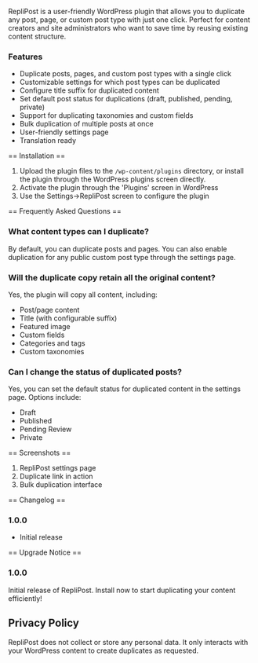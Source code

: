RepliPost is a user-friendly WordPress plugin that allows you to duplicate any post, page, or custom post type with just one click. Perfect for content creators and site administrators who want to save time by reusing existing content structure.

### Features

* Duplicate posts, pages, and custom post types with a single click
* Customizable settings for which post types can be duplicated
* Configure title suffix for duplicated content
* Set default post status for duplications (draft, published, pending, private)
* Support for duplicating taxonomies and custom fields
* Bulk duplication of multiple posts at once
* User-friendly settings page
* Translation ready

== Installation ==

1. Upload the plugin files to the `/wp-content/plugins` directory, or install the plugin through the WordPress plugins screen directly.
2. Activate the plugin through the 'Plugins' screen in WordPress
3. Use the Settings->RepliPost screen to configure the plugin

== Frequently Asked Questions ==

### What content types can I duplicate?

By default, you can duplicate posts and pages. You can also enable duplication for any public custom post type through the settings page.

### Will the duplicate copy retain all the original content?

Yes, the plugin will copy all content, including:
* Post/page content
* Title (with configurable suffix)
* Featured image
* Custom fields
* Categories and tags
* Custom taxonomies

### Can I change the status of duplicated posts?

Yes, you can set the default status for duplicated content in the settings page. Options include:
* Draft
* Published
* Pending Review
* Private

== Screenshots ==

1. RepliPost settings page
2. Duplicate link in action
3. Bulk duplication interface

== Changelog ==

### 1.0.0
* Initial release

== Upgrade Notice ==

### 1.0.0
Initial release of RepliPost. Install now to start duplicating your content efficiently!

## Privacy Policy

RepliPost does not collect or store any personal data. It only interacts with your WordPress content to create duplicates as requested.
